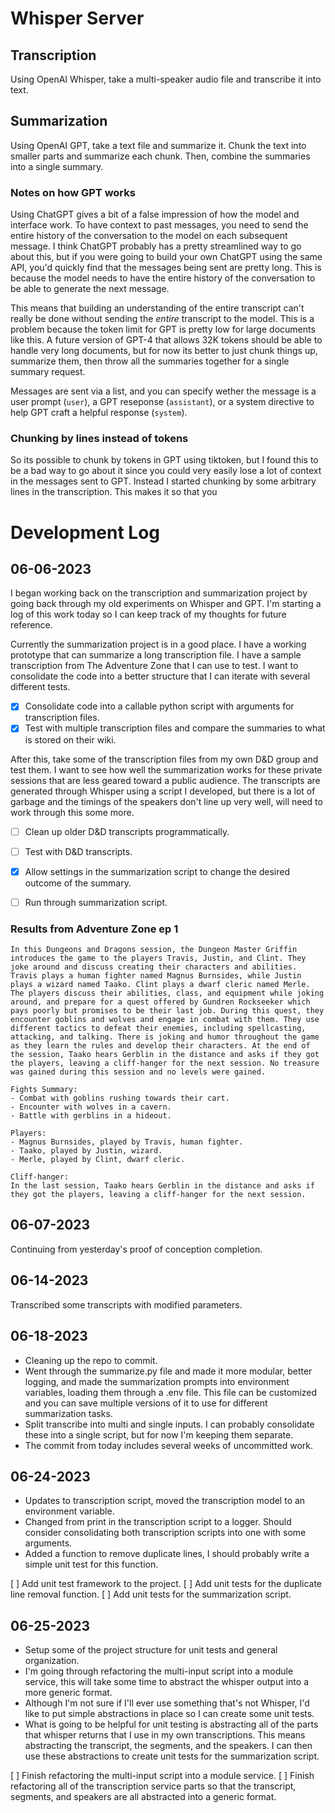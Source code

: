# Whisper Server

## Transcription

Using OpenAI Whisper, take a multi-speaker audio file and transcribe it into text.

## Summarization

Using OpenAI GPT, take a text file and summarize it. Chunk the text into smaller parts and summarize each chunk. Then, combine the summaries into a single summary.

### Notes on how GPT works

Using ChatGPT gives a bit of a false impression of how the model and interface work. To have context to past messages, you need to send the entire history of the conversation to the model on each subsequent message. I think ChatGPT probably has a pretty streamlined way to go about this, but if you were going to build your own ChatGPT using the same API, you'd quickly find that the messages being sent are pretty long. This is because the model needs to have the entire history of the conversation to be able to generate the next message.

This means that building an understanding of the entire transcript can't really be done without sending the *entire* transcript to the model. This is a problem because the token limit for GPT is pretty low for large documents like this. A future version of GPT-4 that allows 32K tokens should be able to handle very long documents, but for now its better to just chunk things up, summarize them, then throw all the summaries together for a single summary request.

Messages are sent via a list, and you can specify wether the message is a user prompt (`user`), a GPT reseponse (`assistant`), or a system directive to help GPT craft a helpful response (`system`). 

### Chunking by lines instead of tokens

So its possible to chunk by tokens in GPT using tiktoken, but I found this to be a bad way to go about it since you could very easily lose a lot of context in the messages sent to GPT. Instead I started chunking by some arbitrary lines in the transcription. This makes it so that you 

# Development Log

## 06-06-2023

I began working back on the transcription and summarization project by going back through my old experiments on Whisper and GPT. I'm starting a log of this work today so I can keep track of my thoughts for future reference.

Currently the summarization project is in a good place. I have a working prototype that can summarize a long transcription file. I have a sample transcription from The Adventure Zone that I can use to test. I want to consolidate the code into a better structure that I can iterate with several different tests.

- [x] Consolidate code into a callable python script with arguments for transcription files.
- [x] Test with multiple transcription files and compare the summaries to what is stored on their wiki.

After this, take some of the transcription files from my own D&D group and test them. I want to see how well the summarization works for these private sessions that are less geared toward a public audience. The transcripts are generated through Whisper using a script I developed, but there is a lot of garbage and the timings of the speakers don't line up very well, will need to work through this some more.

- [ ] Clean up older D&D transcripts programmatically.
- [ ] Test with D&D transcripts.
- [x] Allow settings in the summarization script to change the desired outcome of the summary.
- [ ] Run through summarization script.


### Results from Adventure Zone ep 1

```
In this Dungeons and Dragons session, the Dungeon Master Griffin introduces the game to the players Travis, Justin, and Clint. They joke around and discuss creating their characters and abilities. Travis plays a human fighter named Magnus Burnsides, while Justin plays a wizard named Taako. Clint plays a dwarf cleric named Merle. The players discuss their abilities, class, and equipment while joking around, and prepare for a quest offered by Gundren Rockseeker which pays poorly but promises to be their last job. During this quest, they encounter goblins and wolves and engage in combat with them. They use different tactics to defeat their enemies, including spellcasting, attacking, and talking. There is joking and humor throughout the game as they learn the rules and develop their characters. At the end of the session, Taako hears Gerblin in the distance and asks if they got the players, leaving a cliff-hanger for the next session. No treasure was gained during this session and no levels were gained. 

Fights Summary:
- Combat with goblins rushing towards their cart.
- Encounter with wolves in a cavern.
- Battle with gerblins in a hideout.

Players:
- Magnus Burnsides, played by Travis, human fighter.
- Taako, played by Justin, wizard.
- Merle, played by Clint, dwarf cleric.

Cliff-hanger: 
In the last session, Taako hears Gerblin in the distance and asks if they got the players, leaving a cliff-hanger for the next session.
```

## 06-07-2023

Continuing from yesterday's proof of conception completion. 

## 06-14-2023

Transcribed some transcripts with modified parameters.

## 06-18-2023

* Cleaning up the repo to commit.
* Went through the summarize.py file and made it more modular, better logging, and made the summarization prompts into environment variables, loading them through a .env file. This file can be customized and you can save multiple versions of it to use for different summarization tasks.
* Split transcribe into multi and single inputs. I can probably consolidate these into a single script, but for now I'm keeping them separate.
* The commit from today includes several weeks of uncommitted work.

## 06-24-2023

* Updates to transcription script, moved the transcription model to an environment variable.
* Changed from print in the transcription script to a logger. Should consider consolidating both transcription scripts into one with some arguments.
* Added a function to remove duplicate lines, I should probably write a simple unit test for this function.

[ ] Add unit test framework to the project.
[ ] Add unit tests for the duplicate line removal function.
[ ] Add unit tests for the summarization script.

## 06-25-2023

* Setup some of the project structure for unit tests and general organization.
* I'm going through refactoring the multi-input script into a module service, this will take some time to abstract the whisper output into a more generic format.
* Although I'm not sure if I'll ever use something that's not Whisper, I'd like to put simple abstractions in place so I can create some unit tests.
* What is going to be helpful for unit testing is abstracting all of the parts that whisper returns that I use in my own transcriptions. This means abstracting the transcript, the segments, and the speakers. I can then use these abstractions to create unit tests for the summarization script.

[ ] Finish refactoring the multi-input script into a module service.
[ ] Finish refactoring all of the transcription service parts so that the transcript, segments, and speakers are all abstracted into a generic format.